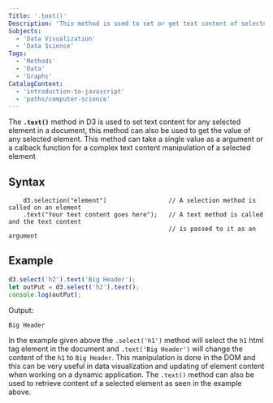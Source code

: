 ```yaml
---
Title: '.text()'
Description: 'This method is used to set or get text content of selected elements'
Subjects:
  - 'Data Visualization'
  - 'Data Science'
Tags:
  - 'Methods'
  - 'Data'
  - 'Graphs'
CatalogContent:
  - 'introduction-to-javascript'
  - 'paths/computer-science'
---
```


The **`.text()`** method in D3 is used to set text content for any selected element in a document, this method can also be used to get the value of any selected element. This method can take a single value as a argument or a calback function for a complex text content manipulation of a selected element

## Syntax

```pseudo
    d3.selection("element")                 // A selection method is called on an element
    .text("Your text content goes here");   // A text method is called and the text content 
                                            // is passed to it as an argument
```

## Example



```js
d3.select('h2').text('Big Header'); 
let outPut = d3.select('h2').text();
console.log(outPut); 
```

Output:

```shell
Big Header
```


In the example given above the `.select('h1')` method will select the `h1` html tag element in the document and `.text('Big Header')` will change the content of the `h1` to `Big Header`. This manipulation is done in the DOM and this can be very useful in data visualization and updating of element content when working on a dynamic application.
The `.text()` method can also be used to retrieve content of a selected element as seen in the example above.
